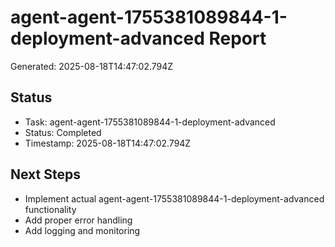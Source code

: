 # agent-agent-1755381089844-1-deployment-advanced Report

Generated: 2025-08-18T14:47:02.794Z

## Status
- Task: agent-agent-1755381089844-1-deployment-advanced
- Status: Completed
- Timestamp: 2025-08-18T14:47:02.794Z

## Next Steps
- Implement actual agent-agent-1755381089844-1-deployment-advanced functionality
- Add proper error handling
- Add logging and monitoring
